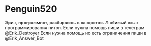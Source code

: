# Penguin520
Эрик, программист, разбираюсь в хакерстве. Любимый язык программирования питон.
Если нужна помощь пиши в телеграм @Erik_Destroyer
Если нужна помощь но есть ограничения пиши в @Erik_Answer_Bot
